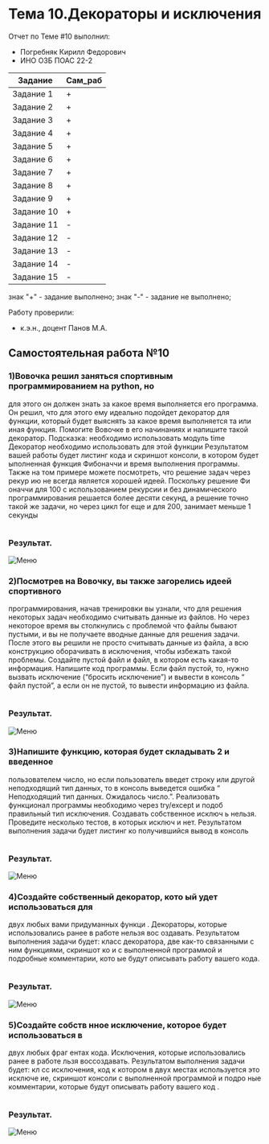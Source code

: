 
# Тема 10.Декораторы и исключения  
Отчет по Теме #10 выполнил:
- Погребняк Кирилл Федорович
- ИНО ОЗБ ПОАС 22-2

| Задание  | Сам_раб |
| ------ | ------ |
| Задание 1 | + | 
| Задание 2 | + | 
| Задание 3 | + | 
| Задание 4 | + | 
| Задание 5 | + | 
| Задание 6 | + | 
| Задание 7 | + | 
| Задание 8 | + | 
| Задание 9 | + | 
| Задание 10 | +|
| Задание 11 | - | 
| Задание 12 | - | 
| Задание 13 | - | 
| Задание 14 | - | 
| Задание 15 | - | 


знак "+" - задание выполнено; знак "-" - задание не выполнено;

Работу проверили:
- к.э.н., доцент Панов М.А.

## Самостоятельная работа №10
### 1)Вовочка решил заняться спортивным программированием на python, но
для этого он должен знать за какое время выполняется его программа.
Он решил, что для этого ему идеально подойдет декоратор для
функции, который будет выяснять за какое время выполняется та или
иная функция. Помогите Вовочке в его начинаниях и напишите такой
декоратор.
Подсказка: необходимо использовать модуль time
Декоратор необходимо использовать для этой функции
Результатом вашей работы будет листинг кода и скриншот консоли, в
котором будет ыполненная функция Фибоначчи и время выполнения
программы.
Также на том примере можете посмотреть, что решение задач через
рекур ию не всегда является хорошей идеей. Поскольку решение
Фи оначчи для 100 с использованием рекурсии и без динамического
программирования решается более десяти секунд, а решение точно
такой же задачи, но через цикл for еще и для 200, занимает меньше 1
секунды



```python

```
### Результат.
![Меню]()

### 2)Посмотрев на Вовочку, вы также загорелись идеей спортивного
программирования, начав тренировки вы узнали, что для решения
некоторых задач необходимо считывать данные из файлов. Но через
некоторое время вы столкнулись с проблемой что файлы бывают
пустыми, и вы не получаете вводные данные для решения задачи.
После этого вы решили не просто считывать данные из файла, а всю
конструкцию оборачивать в исключения, чтобы избежать такой
проблемы. Создайте пустой файл и файл, в котором есть какая-то
информация. Напишите код программы. Если файл пустой, то, нужно
вызвать исключение (“бросить исключение”) и вывести в консоль
“
файл пустой”, а если он не пустой, то вывести информацию из файла.



```python

```
### Результат.
![Меню]()

### 3)Напишите функцию, которая будет складывать 2 и введенное
пользователем число, но если пользователь введет строку или другой
неподходящий тип данных, то в консоль выведется ошибка
“
Неподходящий тип данных. Ожидалось число.”. Реализовать
функционал программы необходимо через try/except и подоб
правильный тип исключения. Создавать собственное исключ
ь
нельзя. Проведите несколько тестов, в которых исключ
и нет. Результатом выполнения задачи будет листинг ко
получившийся вывод в консоль


```python

```
### Результат.
![Меню]()

### 4)Создайте собственный декоратор, кото ый удет использоваться для
двух любых вами придуманных функци . Декораторы, которые
использовались ранее в работе нельзя вос оздавать. Результатом
выполнения задачи будет: класс декоратора, две как-то связанными с
ним функциями, скриншот ко
и с выполненной программой и
подробные комментарии, кото ые будут описывать работу вашего
кода.


```python

```
### Результат.
![Меню]()

### 5)Создайте собств нное исключение, которое будет использоваться в
двух любых фраг ентах кода. Исключения, которые использовались
ранее в работе льзя воссоздавать. Результатом выполнения задачи
будет: кл сс исключения, код к котором в двух местах используется это
исключе ие, скриншот консоли с выполненной программой и
подро ные комментарии, которые будут описывать работу вашего
код .


```python

```
### Результат.
![Меню]()

